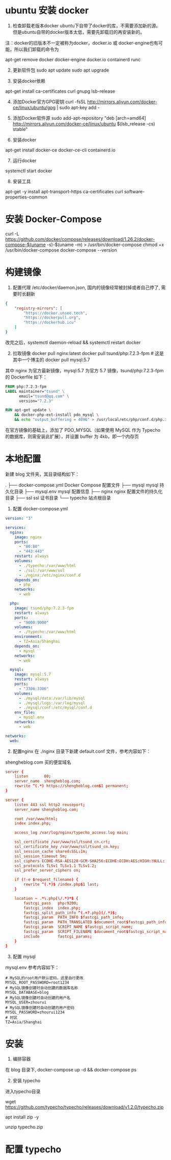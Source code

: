 # ubuntu 安装 docker

1. 检查卸载老版本docker
ubuntu下自带了docker的库，不需要添加新的源。
但是ubuntu自带的docker版本太低，需要先卸载旧的再安装新的。

注：docker的旧版本不一定被称为docker，docker.io 或 docker-engine也有可能，所以我们卸载的命令为

apt-get remove docker docker-engine docker.io containerd runc

2. 更新软件包
sudo apt update
sudo apt upgrade

3. 安装docker依赖

apt-get install ca-certificates curl gnupg lsb-release

4. 添加Docker官方GPG密钥
curl -fsSL http://mirrors.aliyun.com/docker-ce/linux/ubuntu/gpg | sudo apt-key add -

5. 添加Docker软件源
sudo add-apt-repository "deb [arch=amd64] http://mirrors.aliyun.com/docker-ce/linux/ubuntu $(lsb_release -cs) stable"

6. 安装docker

apt-get install docker-ce docker-ce-cli containerd.io

7. 运行docker

systemctl start docker

8. 安装工具

apt-get -y install apt-transport-https ca-certificates curl software-properties-common

# 安装 Docker-Compose
curl -L https://github.com/docker/compose/releases/download/1.26.2/docker-compose-$(uname -s)-$(uname -m) > /usr/bin/docker-compose
chmod +x /usr/bin/docker-compose
docker-compose --version

# 构建镜像

1. 配置代理
/etc/docker/daemon.json, 国内的镜像经常被封掉或者自己停了, 需要时长翻新
```json
{
    "registry-mirrors": [
    	"https://docker.unsee.tech",
        "https://dockerpull.org",
        "https://dockerhub.icu"
    ]
}
```

改完之后，systemctl daemon-reload && systemctl restart docker

2. 拉取镜像
docker pull nginx:latest
docker pull tsund/php:7.2.3-fpm # 这是其中一个博主的
docker pull mysql:5.7

其中 nginx 为官方最新镜像，mysql:5.7 为官方 5.7 镜像，tsund/php:7.2.3-fpm 的 Dockerfile 如下：

```dockerfile
FROM php:7.2.3-fpm
LABEL maintainer="tsund" \
      email="tsund@qq.com" \
      version="7.2.3"

RUN apt-get update \
    && docker-php-ext-install pdo_mysql \
    && echo "output_buffering = 4096" > /usr/local/etc/php/conf.d/php.ini

```

在官方镜像的基础上，添加了 PDO_MYSQL（如果使用 MySQL 作为 Typecho 的数据库，则需安装此扩展），并设置 buffer 为 4kb，即一个内存页

# 本地配置

新建 blog 文件夹，其目录结构如下：

.
├── docker-compose.yml      Docker Compose 配置文件
├── mysql                   mysql 持久化目录
├── mysql.env               mysql 配置信息
├── nginx                   nginx 配置文件的持久化目录
├── ssl                     ssl 证书目录
└── typecho                 站点根目录

1. 配置 docker-compose.yml

```yml
version: "3"

services:
  nginx:
    image: nginx
    ports:
      - "80:80"
      - "443:443"
    restart: always
    volumes:
      - ./typecho:/var/www/html
      - ./ssl:/var/www/ssl
      - ./nginx:/etc/nginx/conf.d
    depends_on:
      - php
    networks:
      - web

  php:
    image: tsund/php:7.2.3-fpm
    restart: always
    ports:
      - "9000:9000"
    volumes:
      - ./typecho:/var/www/html
    environment:
      - TZ=Asia/Shanghai
    depends_on:
      - mysql
    networks:
      - web

  mysql:
    image: mysql:5.7
    restart: always
    ports:
      - "3306:3306"
    volumes:
      - ./mysql/data:/var/lib/mysql
      - ./mysql/logs:/var/log/mysql
      - ./mysql/conf:/etc/mysql/conf.d
    env_file:
      - mysql.env
    networks:
      - web

networks:
  web:
```

2. 配置nginx
在 ./nginx 目录下新建 default.conf 文件，参考内容如下：

shengheblog.com  买的便宜域名

``` conf
server {
    listen       80;
    server_name  shengheblog.com;
    rewrite ^(.*) https://shengheblog.com$1 permanent;
}

server {
    listen 443 ssl http2 reuseport;
    server_name shengheblog.com;

    root /var/www/html;
    index index.php;

    access_log /var/log/nginx/typecho_access.log main;

    ssl_certificate /var/www/ssl/tsund_cn.crt;
    ssl_certificate_key /var/www/ssl/tsund_cn.key;
    ssl_session_cache shared:SSL:1m;
    ssl_session_timeout 5m;
    ssl_ciphers ECDHE-RSA-AES128-GCM-SHA256:ECDHE:ECDH:AES:HIGH:!NULL:!aNULL:!MD5:!ADH:!RC4;
    ssl_protocols TLSv1 TLSv1.1 TLSv1.2;
    ssl_prefer_server_ciphers on;

    if (!-e $request_filename) {
        rewrite ^(.*)$ /index.php$1 last;
    }

    location ~ .*\.php(\/.*)*$ {
        fastcgi_pass   php:9200;
        fastcgi_index  index.php;
        fastcgi_split_path_info ^(.+?.php)(/.*)$;
        fastcgi_param  PATH_INFO $fastcgi_path_info;
        fastcgi_param  PATH_TRANSLATED $document_root$fastcgi_path_info;
        fastcgi_param  SCRIPT_NAME $fastcgi_script_name;
        fastcgi_param  SCRIPT_FILENAME $document_root$fastcgi_script_name;
        include        fastcgi_params;
    }
}
```

3. 配置 mysql

mysql.env 参考内容如下：

```commandline
# MySQL的root用户默认密码，这里自行更改
MYSQL_ROOT_PASSWORD=root1234
# MySQL镜像创建时自动创建的数据库名称
MYSQL_DATABASE=blog
# MySQL镜像创建时自动创建的用户名
MYSQL_USER=zhourui
# MySQL镜像创建时自动创建的用户密码
MYSQL_PASSWORD=zhourui1234
# 时区
TZ=Asia/Shanghai
```

# 安装

1. 编排容器

在 blog 目录下, docker-compose up -d && docker-compose ps


2. 安装 typecho

进入typecho目录

wget https://github.com/typecho/typecho/releases/download/v1.2.0/typecho.zip

apt install zip -y

unzip typecho.zip

# 配置 typecho



